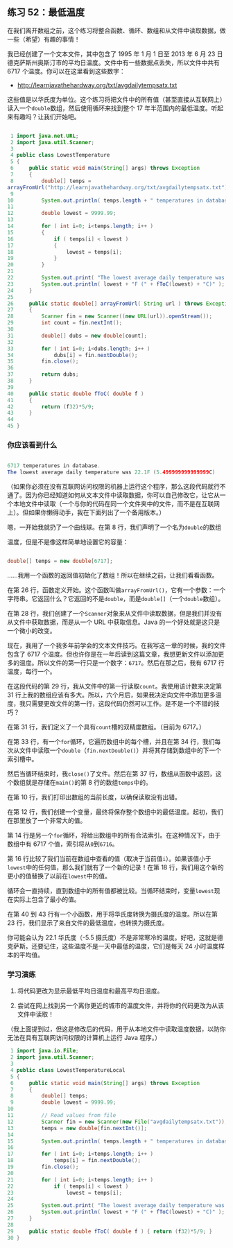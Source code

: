 ## 练习 52：最低温度

在我们离开数组之前，这个练习将整合函数、循环、数组和从文件中读取数据，做一些（希望）有趣的事情！

我已经创建了一个文本文件，其中包含了 1995 年 1 月 1 日至 2013 年 6 月 23 日德克萨斯州奥斯汀市的平均日温度。文件中有一些数据点丢失，所以文件中共有 6717 个温度。你可以在这里看到这些数字：

+   http://learnjavathehardway.org/txt/avg­daily­temps­atx.txt

这些值是以华氏度为单位。这个练习将把文件中的所有值（甚至直接从互联网上）读入一个`double`数组，然后使用循环来找到整个 17 年半范围内的最低温度。听起来有趣吗？让我们开始吧。

```java

 1 import java.net.URL;
 2 import java.util.Scanner;
 3 
 4 public class LowestTemperature
 5 {
 6     public static void main(String[] args) throws Exception
 7     {
 8         double[] temps = 
arrayFromUrl("http://learnjavathehardway.org/txt/avg­daily­temps­atx.txt");
 9 
10         System.out.println( temps.length + " temperatures in database.");
11 
12         double lowest = 9999.99;
13 
14         for ( int i=0; i<temps.length; i++ )
15         {
16             if ( temps[i] < lowest )
17             {
18                 lowest = temps[i];
19             }
20         }
21 
22         System.out.print( "The lowest average daily temperature was " );
23         System.out.println( lowest + "F (" + fToC(lowest) + "C)" );
24     }
25 
26     public static double[] arrayFromUrl( String url ) throws Exception
27     {
28         Scanner fin = new Scanner((new URL(url)).openStream());
29         int count = fin.nextInt();
30 
31         double[] dubs = new double[count];
32 
33         for ( int i=0; i<dubs.length; i++ )
34             dubs[i] = fin.nextDouble();
35         fin.close();
36 
37         return dubs;
38     }
39 
40     public static double fToC( double f )
41     {
42         return (f­32)*5/9;
43     }
44 
45 }
```



### 你应该看到什么

```java

6717 temperatures in database.
The lowest average daily temperature was 22.1F (­5.499999999999999C)
```

（如果你必须在没有互联网访问权限的机器上运行这个程序，那么这段代码就行不通了。因为你已经知道如何从文本文件中读取数据，你可以自己修改它，让它从一个本地文件中读取（一个与你的代码在同一个文件夹中的文件，而不是在互联网上）。但如果你懒得动手，我在下面列出了一个备用版本。）

嗯，一开始我就扔了一个曲线球。在第 8 行，我们声明了一个名为`double`的数组

温度，但是不是像这样简单地设置它的容量：

```java

double[] temps = new double[6717];
```

……我用一个函数的返回值初始化了数组！所以在继续之前，让我们看看函数。

在第 26 行，函数定义开始。这个函数叫做`arrayFromUrl()`，它有一个参数：一个字符串。它返回什么？它返回的不是`double`，而是`double[]`（一个`double`数组）。

在第 28 行，我们创建了一个`Scanner`对象来从文件中读取数据，但是我们并没有从文件中获取数据，而是从一个 URL 中获取信息。Java 的一个好处就是这只是一个微小的改变。

现在，我用了一个我多年前学会的文本文件技巧。在我写这一章的时候，我的文件包含了 6717 个温度。但也许你是在一年后读到这篇文章，我想更新文件以添加更多的温度。所以文件的第一行只是一个数字：`6717`。然后在那之后，我有 6717 行温度，每行一个。

在这段代码的第 29 行，我从文件中的第一行读取`count`。我使用该计数来决定第 31 行上我的数组应该有多大。所以，六个月后，如果我决定向文件中添加更多温度，我只需要更改文件的第一行，这段代码仍然可以工作。是不是一个不错的技巧？

在第 31 行，我们定义了一个具有`count`槽的双精度数组。（目前为 6717。）

在第 33 行，有一个`for`循环，它遍历数组中的每个槽，并且在第 34 行，我们每次从文件中读取一个`double`（`fin.nextDouble()`）并将其存储到数组中的下一个索引槽中。

然后当循环结束时，我`close()`了文件。然后在第 37 行，数组从函数中返回，这个数组就是存储在`main()`的第 8 行的数组`temps`中的。

在第 10 行，我们打印出数组的当前长度，以确保读取没有出错。

在第 12 行，我们创建一个变量，最终将保存整个数组中的最低温度。起初，我们在那里放了一个非常大的值。

第 14 行是另一个`for`循环，将给出数组中的所有合法索引。在这种情况下，由于数组中有 6717 个值，索引将从`0`到`6716`。

第 16 行比较了我们当前在数组中查看的值（取决于当前值`i`）。如果该值小于`lowest`中的任何值，那么我们就有了一个新的记录！在第 18 行，我们用这个新的更小的值替换了以前在`lowest`中的值。

循环会一直持续，直到数组中的所有值都被比较。当循环结束时，变量`lowest`现在实际上包含了最小的值。

在第 40 到 43 行有一个小函数，用于将华氏度转换为摄氏度的温度。所以在第 23 行，我们显示了来自文件的最低温度，也转换为摄氏度。

你可能会认为 22.1 华氏度（-5.5 摄氏度）不是非常寒冷的温度。好吧，这就是德克萨斯。还要记住，这些温度不是一天中最低的温度，它们是每天 24 小时温度样本的平均值。

### 学习演练

1.  将代码更改为显示最低平均日温度和最高平均日温度。

1.  尝试在网上找到另一个离你更近的城市的温度文件，并将你的代码更改为从该文件中读取！

（我上面提到过，但这是修改后的代码，用于从本地文件中读取温度数据，以防你无法在具有互联网访问权限的计算机上运行 Java 程序。）

```java
 1 import java.io.File;
 2 import java.util.Scanner;
 3 
 4 public class LowestTemperatureLocal
 5 {
 6     public static void main(String[] args) throws Exception
 7     {
 8         double[] temps;
 9         double lowest = 9999.99;
10 
11         // Read values from file
12         Scanner fin = new Scanner(new File("avg­daily­temps­atx.txt"));
13         temps = new double[fin.nextInt()];
14 
15         System.out.println( temps.length + " temperatures in database.");
16 
17         for ( int i=0; i<temps.length; i++ )
18             temps[i] = fin.nextDouble();
19         fin.close();
20 
21         for ( int i=0; i<temps.length; i++ )
22             if ( temps[i] < lowest )
23                 lowest = temps[i];
24 
25         System.out.print( "The lowest average daily temperature was " );
26         System.out.println( lowest + "F (" + fToC(lowest) + "C)" );
27     }
28 
29     public static double fToC( double f ) { return (f­32)*5/9; }
30 }
```

